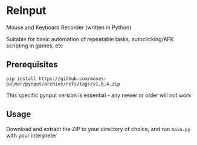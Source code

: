 # ReInput
<p>Mouse and Keyboard Recorder (written in Python)</p>
<p>Suitable for basic automation of repeatable tasks, autoclicking/AFK scripting in games, etc</p>

<h2>Prerequisites</h2>
<code>pip install https://github.com/moses-palmer/pynput/archive/refs/tags/v1.6.4.zip</code>
<p>This specific pynput version is essential - any newer or older will not work</p>

<h2>Usage</h2>
<p>Download and extract the ZIP to your directory of choice, and run <code>main.py</code> with your interpreter</p>


